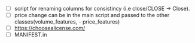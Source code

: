 - [ ] script for renaming columns for consistincy (i.e close/CLOSE -> Close).
- [ ] price change can be in the main script and passed to the other classes(volume_features, - price_features)
- [ ] https://choosealicense.com/
- [ ] MANIFEST.in